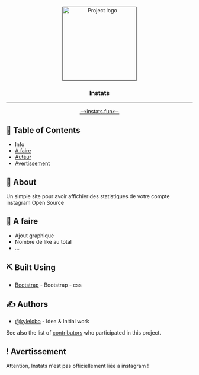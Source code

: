 <p align="center">
  <a href="" rel="noopener">
 <img width=200px height=200px src="http://instats.fun/assets/img/InStats.png" alt="Project logo"></a>
</p>

<h3 align="center">Instats</h3>

<div align="center">



</div>

---

<p align="center"> <a href="http://instats.fun" > -->instats.fun<-- </a>
    <br> 
</p>

## 📝 Table of Contents

- [Info](#about)
- [A faire](#todo)
- [Auteur](#authors)
- [Avertissement](#avertissement)

## 🧐 About <a name = "about"></a>

Un simple site pour avoir affichier des statistiques de votre compte instagram  Open Source


## 🎈 A faire <a name="todo"></a>

- Ajout graphique 
- Nombre de like au total 
- ...

## ⛏️ Built Using <a name = "built_using"></a>

- [Bootstrap](https://getbootstrap.com/) - Bootstrap - css

## ✍️ Authors <a name = "authors"></a>

- [@kylelobo](https://github.com/kylelobo) - Idea & Initial work

See also the list of [contributors](https://github.com/kylelobo/The-Documentation-Compendium/contributors) who participated in this project.

## ! Avertissement <a name = "avertissement"></a>

Attention, Instats n'est pas officiellement liée a instagram !